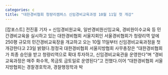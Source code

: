 ```yaml
---
categories: c
title: "대한경비협회 청량리캠퍼스 신임경비교육과정 10월 11일 첫 개강"
---
```

[잡포스트] 전진홍 기자 = 신임경비원교육, 일반경비원신임교육, 경비원이수교육 등 민간경비교육을 실시하고 있는 대한경비협회 서울지회인 서울경비협회가 청량리역 앞에 250평 규모의 민간경비교육장을 개교하고 오는 10월 11일부터 신임경비교육과정을 첫 개강한다고 23일 밝혔다.정정국 대한경비협회 서울지방협회 사무총장은 “대한경비협회가 최종 승인을 받고 청량리역으로 확대 투자하고, 신임경비교육관을 운영한다”며 “경비교육과정은 매주 화수목, 목금토 금토일로 운영된다”고 전했다.이어 “대한경비협회 서울지방협회는 경찰경호학과, 경찰행정학과 박